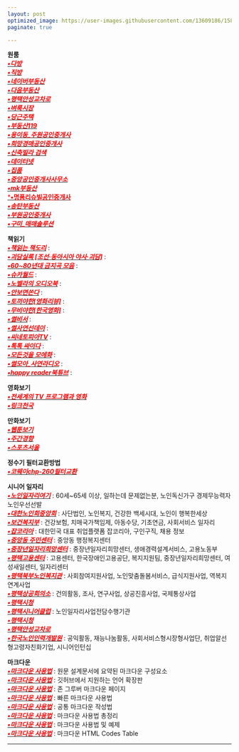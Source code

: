 ```yaml
---
layout: post
optimized_image: https://user-images.githubusercontent.com/13609186/158834851-5c5d7736-001b-448d-8bb6-eb99f2f16233.jpg
paginate: true

---
```

**원룸** <br>
[<span style="color:red">***▪다방***</span>](https://dabangapp.com/)<br>
[<span style="color:red">***▪직방***</span>](https://www.zigbang.com/)<br>
[<span style="color:red">***▪네이버부동산***</span>](https://land.naver.com/)<br>
[<span style="color:red">***▪다음부동산***</span>](https://realty.daum.net/)<br>
[<span style="color:red">***▪평택안성교차로***</span>](http://land.ptkcr.com/offer/?cateid_group=0001&trade=1)<br>
[<span style="color:red">***▪벼룩시장***</span>](https://www.findhouse.co.kr/land/map/web/index.do?typeThing1=01)<br>
[<span style="color:red">***▪당근주택***</span>](https://crhousing.co.kr/index.php?usr_view=pc)<br>
[<span style="color:red">***▪부동산119***</span>](https://www.bd119.com/realty/realty_list.asp?RealtyType=E&sido=%B0%E6%B1%E2)<br>
[<span style="color:red">***▪용이동_주원공인중개사***</span>](http://x8020.kmswb.kr/)<br>
[<span style="color:red">***▪희망경매공인중개사***</span>](http://m.withace.co.kr/beauty1092)<br>
[<span style="color:red">***▪신축빌라 검색***</span>](http://sellinghousing.kr/grid)<br>
[<span style="color:red">***▪데이터넷***</span>](http://www.datanet.co.kr/)<br>
[<span style="color:red">***▪집품***</span>](https://www.zippoom.com/)<br>
[<span style="color:red">***▪중앙공인중개사사무소***</span>](http://www.r114.net/T/0316838959)<br>
[<span style="color:red">***▪mk부동산***</span>](https://land.bizmk.kr/memul/list.php?bubcode=4122000000&mgroup=A&mclass=A01%2CA02%2CA03&bdiv=A&areadiv=&mseq=&JMJ=)<br>
[<span style="color:red">***▪명품리슈빌공인중개사**</span>](https://blog.naver.com/dw6066)<br>
[<span style="color:red">***▪송탄부동산***</span>](https://blog.naver.com/lkbmsk)<br>
[<span style="color:red">***▪부원공인중개사***</span>](https://blog.naver.com/yuri8515)<br>
[<span style="color:red">***▪구미_매매솔루션***</span>](http://www.gumisolution.com/)<br>


**책읽기** <br>
[<span style="color:red">***▪책읽는 책도리***</span>](https://www.youtube.com/channel/UCbaXu_mTn6ya_pabSkx7xxw/videos) :  <br>
[<span style="color:red">***▪괴담실록 [조선·동아시아 야사·괴담]***</span>](https://www.youtube.com/c/%EA%B4%B4%EB%8B%B4%EC%8B%A4%EB%A1%9D/videos) :  <br>
[<span style="color:red">***▪60~80년대 금지곡 모음***</span>](https://www.youtube.com/watch?v=2deAxrJZz0Y) :  <br>
[<span style="color:red">***▪슈카월드***</span>](https://www.youtube.com/channel/UCsJ6RuBiTVWRX156FVbeaGg) :  <br>
[<span style="color:red">***▪노벨라의 오디오북***</span>](https://www.youtube.com/c/%EB%85%B8%EB%B2%A8%EB%9D%BC%EC%9D%98%EC%98%A4%EB%94%94%EC%98%A4%EB%B6%81/videos) :  <br>
[<span style="color:red">***▪안보면쏜다***</span>](https://www.youtube.com/channel/UC6I_9-U8yQeZ7DfMhnlsbfQ/videos) :  <br>
[<span style="color:red">***▪토끼야한[영화리뷰]***</span>](https://www.youtube.com/c/%ED%86%A0%EB%81%BC%EC%95%BC%ED%95%9C%EC%98%81%ED%99%94%EB%A6%AC%EB%B7%B0/videos) :  <br>
[<span style="color:red">***▪무비야한[한국영화]***</span>](https://www.youtube.com/c/%EB%AC%B4%EB%B9%84%EC%95%BC%ED%95%9C%ED%95%9C%EA%B5%AD%EC%98%81%ED%99%94/videos) :  <br>
[<span style="color:red">***▪썰비서***</span>](https://www.youtube.com/channel/UCq_IK22QjFP5K9xqYO4of3Q/videos) :  <br>
[<span style="color:red">***▪썰사연선데이***</span>](https://www.youtube.com/channel/UCQ_4osYROQt_HxGmc9F2eOQ/videos) :  <br>
[<span style="color:red">***▪씨네토피아TV***</span>](https://www.youtube.com/channel/UCJVhsvhyiXfSeBu-qsU3xkA/videos) :  <br>
[<span style="color:red">***▪톡톡 싸이다***</span>](https://www.youtube.com/channel/UC-zm5upSfF-8U3596uZap9Q/videos) :  <br>
[<span style="color:red">***▪모든것을 모에화***</span>](https://www.youtube.com/c/%EB%AA%A8%EB%93%A0%EA%B2%83%EC%9D%84%EB%AA%A8%EC%97%90%ED%99%94) :  <br>
[<span style="color:red">***▪썰모아_사연라디오***</span>](https://www.youtube.com/channel/UC3CTNIlCRvXJ1GcANM8jZTw) :  <br>
[<span style="color:red">***▪happy reader북튜브***</span>](https://www.youtube.com/channel/UCUHxbIttgoOqQWEnQZo2k5A/videos) :  <br>


**영화보기** <br>
[<span style="color:red">***▪전세계의 TV 프로그램과 영화***</span>](https://www.viki.com/explore)<br>
[<span style="color:red">***▪링크천국***</span>](https://www.hotword.site/bbs/group.php?gr_id=cn)<br>


**만화보기** <br>
[<span style="color:red">***▪웹툰보기***</span>](https://newtoki123.com/webtoon?toon=%EC%9D%BC%EB%B0%98%EC%9B%B9%ED%88%B0)<br>
[<span style="color:red">***▪주간경향***</span>](http://sports.khan.co.kr/comics/comics_genre.html)<br>
[<span style="color:red">***▪스포츠서울***</span>](http://comic.sportsseoul.com/)<br>


**정수기 필터교환방법** <br>
[<span style="color:red">***▪코웨이chp-260필터교환***</span>](https://www.youtube.com/watch?v=B92qHPJHWfA)<br>

**시니어 일자리** <br>
[<span style="color:red">***▪노인일자리여기***</span>](https://www.seniorro.or.kr:4431) : 60세~65세 이상, 일하는데 문제없는분, 노인독신가구 경제무능력자노인우선선발<br>
[<span style="color:red">***▪대한노인회중앙회***</span>](http://www.koreapeople.co.kr/) : 사단법인, 노인복지, 건강한 백세시대, 노인이 행복한세상<br>
[<span style="color:red">***▪보건복지부***</span>](http://www.mohw.go.kr) : 건강보험, 치매국가책임제, 아동수당, 기초연금, 사회서비스 일자리<br>
[<span style="color:red">***▪잡코리아***</span>](https://www.jobkorea.co.kr/) : 대한민국 대표 취업플랫폼 잡코리아, 구인구직, 채용 정보<br>
[<span style="color:red">***▪중앙동 주민센터***</span>](https://www.pyeongtaek.go.kr/csc/jungang/contents.do?mId=0205000000) : 중앙동 행정복지센터<br>
[<span style="color:red">***▪중장년일자리희망센터***</span>](http://pyeongtaekcci.korcham.net/front/board/boardContentsView.do?boardId=10160&contId=49064&menuId=1318) : 중장년일자리희망센터, 생애경력설계서비스, 고용노동부<br>
[<span style="color:red">***▪평택고용센터***</span>](https://www.work.go.kr/pyeongtaek/main.do) : 고용센터, 한국장애인고용공단, 복지지원팀, 중장년일자리희망센터, 여성새일센터, 일자리센터<br>
[<span style="color:red">***▪평택북부노인복지관***</span>](https://bbnoin.or.kr:41004/) : 사회참여지원사업, 노인맞춤돌봄서비스, 급식지원사업, 역복지연계사업<br>
[<span style="color:red">***▪평택상공회의소***</span>](https://pyeongtaekcci.korcham.net/front/user/main.do) : 건의활동, 조사, 연구사업, 상공진흥사업, 국제통상사업<br>
[<span style="color:red">***▪평택시청***</span>](https://www.pyeongtaek.go.kr/intro.jsp)<br>
[<span style="color:red">***▪평택시니어클럽***</span>](http://www.ptseniorclub.or.kr/) : 노인일자리사업전담수행기관<br>
[<span style="color:red">***▪평택시청***</span>](https://www.pyeongtaek.go.kr/intro.jsp)<br>
[<span style="color:red">***▪평택안성교차로***</span>](http://www.ptkcr.com/)<br>
[<span style="color:red">***▪한국노인인력개발원***</span>](https://www.kordi.or.kr/main.do) : 공익활동, 재능나눔활동, 사회서비스형시장형사업단, 취업알선형고령자친화기업, 시니어인턴십<br>


**마크다운** <br>
[<span style="color:red">***▪마크다운 사용법***</span>](https://www.markdownguide.org/basic-syntax) : 원문 설계문서에 요약된 마크다운 구성요소<br>
[<span style="color:red">***▪마크다운 사용법***</span>](http://www.rubycoloredglasses.com/2013/04/languages-supported-by-github-flavored-markdown/) : 깃허브에서 지원하는 언어 확장판<br>
[<span style="color:red">***▪마크다운 사용법***</span>](https://nolboo.kim/blog/2013/09/07/john-gruber-markdown/) : 존 그루버 마크다운 페이지<br>
[<span style="color:red">***▪마크다운 사용법***</span>](http://taewan.kim/post/markdown/#chapter-2) : 빠른 마크다운 사용법<br>
[<span style="color:red">***▪마크다운 사용법***</span>](https://gist.github.com/ihoneymon/652be052a0727ad59601) : 공통 마크다운 작성법<br>
[<span style="color:red">***▪마크다운 사용법***</span>](https://heropy.blog/2017/09/30/markdown/) : 마크다운 사용법 총정리<br>
[<span style="color:red">***▪마크다운 사용법***</span>](https://theorydb.github.io/envops/2019/05/22/envops-blog-how-to-use-md/) : 마크다운 사용법 및 예제<br>
[<span style="color:red">***▪마크다운 사용법***</span>](https://ascii.cl/htmlcodes.htm) : 마크다운 HTML Codes Table<br>

---

